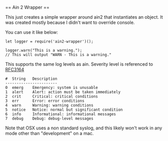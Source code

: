 == Ain 2 Wrapper ==

This just creates a simple wrapper around ain2 that instantiates an object.  It was created mostly because I didn't want to override console. 

You can use it like below:

~~~~
let logger = require('ain2-wrapper')();

logger.warn("This is a warning.");
// This will output "WARN - This is a warning."
~~~~

This supports the same log levels as ain.  Severity level is referenced to [RFC3164](http://www.faqs.org/rfcs/rfc3164.html)

~~~~
#  String   Description
-----------------------
0  emerg    Emergency: system is unusable
1  alert    Alert: action must be taken immediately
2  crit     Critical: critical conditions
3  err      Error: error conditions
4  warn     Warning: warning conditions
5  notice   Notice: normal but significant condition
6  info     Informational: informational messages
7  debug    Debug: debug-level messages
~~~~


Note that OSX uses a non standard syslog, and this likely won't work in any mode other than "development" on a mac.
